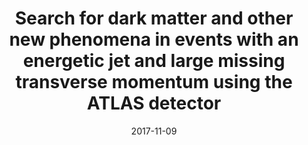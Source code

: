 ---
title: "Search for dark matter and other new phenomena in events with an energetic jet and large missing transverse momentum using the ATLAS detector"
date: 2017-11-09
venue: JHEP 01 (2018) 126
link: https://doi.org/10.1007/JHEP01(2018)126
inspire_id: 1635274
authors: ATLAS Collaboration
---